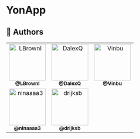 # YonApp




## 👥 Authors

<table>
  <tr>
    <td align="center">
      <a href="https://github.com/LBrownI">
        <img src="https://github.com/LBrownI.png" width="100px;" alt="LBrownI"/><br />
        <sub><b>@LBrownI</b></sub>
      </a>
    </td>
    <td align="center">
      <a href="https://github.com/DalexQ">
        <img src="https://github.com/DalexQ.png" width="100px;" alt="DalexQ"/><br />
        <sub><b>@DalexQ</b></sub>
      </a>
    </td>
    <td align="center">
      <a href="https://github.com/Vinbu">
        <img src="https://github.com/Vinbu.png" width="100px;" alt="Vinbu"/><br />
        <sub><b>@Vinbu</b></sub>
      </a>
    </td>
  </tr>
  <tr>
    <td align="center">
      <a href="https://github.com/ninaaaa3">
        <img src="https://github.com/ninaaaa3.png" width="100px;" alt="ninaaaa3"/><br />
        <sub><b>@ninaaaa3</b></sub>
      </a>
    </td>
    <td align="center">
      <a href="https://github.com/drijksb">
        <img src="https://github.com/drijksb.png" width="100px;" alt="drijksb"/><br />
        <sub><b>@drijksb</b></sub>
      </a>
    </td>
  </tr>
</table>
